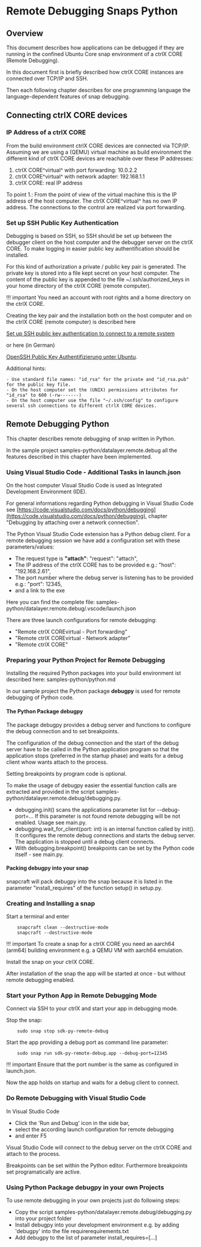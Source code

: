 # Remote Debugging Snaps Python

## Overview

This document describes how applications can be debugged if they are running in the confined Ubuntu Core snap environment of a ctrlX CORE (Remote Debugging).

In this document first is briefly described how ctrlX CORE instances are connected over TCP/IP and SSH.

Then each following chapter describes for one programming language the  language-dependent features of snap debugging.

## Connecting ctrlX CORE devices

### IP Address of a ctrlX CORE

From the build environment ctrlX CORE devices are connected via TCP/IP. Assuming we are using a (QEMU) virtual machine as build environment the different kind of ctrlX CORE devices are reachable over these IP addresses:

1. ctrlX CORE^virtual^ with port forwarding: 10.0.2.2
2. ctrlX CORE^virtual^ with network adapter: 192.168.1.1
3. ctrlX CORE: real IP address

To point 1.:
From the point of view of the virtual machine this is the IP address of the host computer. The ctrlX CORE^virtual^ has no own IP address. The connections to the control are realized via port forwarding.

### Set up SSH Public Key Authentication

Debugging is based on SSH, so SSH should be set up between the debugger client on the host computer and the debugger server on the ctrlX CORE. To make logging in easier public key authentification should be installed.

For this kind of authorization a private / public key pair is generated. The private key is stored into a file kept secret on your host computer. The content of the public key is appended to the file ~/.ssh/authorized_keys in your home directory of the ctrlX CORE (remote computer).

!!! important
    You need an account with root rights and a home directory on the ctrlX CORE.

Creating the key pair and the installation both on the host computer and on the ctrlX CORE (remote computer) is described here

[Set up SSH public key authentication to connect to a remote system](https://kb.iu.edu/d/aews)

or here (in German)

[OpenSSH Public Key Authentifizierung unter Ubuntu](https://www.thomas-krenn.com/de/wiki/OpenSSH_Public_Key_Authentifizierung_unter_Ubuntu).

Additional hints:

```code
- Use standard file names: "id_rsa" for the private and "id_rsa.pub" for the public key file.
- On the host computer set the (UNIX) permissions attributes for "id_rsa" to 600 (-rw-------)
- On the host computer use the file "~/.ssh/config" to configure several ssh connections to different ctrlX CORE devices.
```

## Remote Debugging Python

This chapter describes remote debugging of snap written in Python.

In the sample project samples-python/datalayer.remote.debug all the features described in this chapter have been implemented.

### Using Visual Studio Code - Additional Tasks in launch.json

On the host computer Visual Studio Code is used as Integrated Development Environment (IDE).

For general informations regarding Python debugging in Visual Studio Code see [https://code.visualstudio.com/docs/python/debugging](https://code.visualstudio.com/docs/python/debugging), chapter "Debugging by attaching over a network connection".

The Python Visual Studio Code extension has a Python debug client. For a remote debugging session we have add a configuration set with these parameters/values:

* The request type is __"attach"__: "request": "attach",
* The IP address of the ctrlX CORE has to be provided e.g.: "host": "192.168.2.61",
* The port number where the debug server is listening has to be provided e.g.: "port": 12345,
* and a link to the exe

Here you can find the complete file: samples-python/datalayer.remote.debug/.vscode/launch.json

There are three launch configurations for remote debugging:

* "Remote ctrlX COREvirtual - Port forwarding"
* "Remote ctrlX COREvirtual - Network adapter"
* "Remote ctrlX CORE"

### Preparing your Python Project for Remote Debugging

Installing the required Python packages into your build environment ist described here: samples-python/python.md

In our sample project the Python package  __debugpy__ is used for remote debugging of Python code.

#### The Python Package debugpy

The package debugpy provides a debug server and functions to configure the debug connection and to set breakpoints.

The configuration of the debug connection and the start of the debug server have to be called in the Python application program so that the application stops (preferred in the startup phase) and waits for a debug client whow wants attach to the process.

Setting breakpoints by program code is optional.

To make the usage of debugpy easier the essential function calls are extracted and provided in the script samples-python/datalayer.remote.debug/debugging.py.

* debugging.init() scans the applications parameter list for --debug-port=... If this parameter is not found remote debugging will be not enabled. Usage see main.py.
* debugging.wait_for_client(port: int) is an internal function called by init(). It configures the remote debug connections and starts the debug server. The application is stopped until a debug client connects.
* With debugging.breakpoint() breakpoints can be set by the Python code itself - see main.py.

#### Packing debugpy into your snap

snapcraft will pack debugpy into the snap because it is listed in the parameter "install_requires" of the function setup() in setup.py.

### Creating and Installing a snap

Start a terminal and enter

```code
    snapcraft clean --destructive-mode
    snapcraft --destructive-mode
```

!!! important
    To create a snap for a ctrlX CORE you need an aarch64 (arm64) building environment e.g. a QEMU VM with aarch64 emulation.

Install the snap on your ctrlX CORE.

After installation of the snap the app will be started at once - but without remote debugging enabled.

### Start your Python App in Remote Debugging Mode

Connect via SSH to your ctrlX and start your app in debugging mode.

Stop the snap:

```code
    sudo snap stop sdk-py-remote-debug
```

Start the app providing a debug port as command line parameter:

```code
    sudo snap run sdk-py-remote-debug.app --debug-port=12345
```

!!! important
    Ensure that the port number is the same as configured in launch.json.

Now the app holds on startup and waits for a debug client to connect.

### Do Remote Debugging with Visual Studio Code

In Visual Studio Code

* Click the 'Run and Debug' icon in the side bar,
* select the according launch configuration for remote debugging
* and enter F5

Visual Studio Code will connect to the debug server on the ctrlX CORE and attach to the process.

Breakpoints can be set within the Python editor. Furthermore breakpoints set programatically are active.

### Using Python Package debugpy in your own Projects

To use remote debugging in your own projects just do following steps:

* Copy the script samples-python/datalayer.remote.debug/debugging.py into your project folder
* Install debugpy into your development environment e.g. by adding 'debugpy' into the file requirerequirements.txt
* Add debugpy to the list of parameter install_requires=[...]
